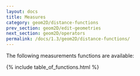 ```yaml
---
layout: docs
title: Measures
category: geom2D/distance-functions
prev_section: geom2D/edit-geometries
next_section: geom2D/operators
permalink: /docs/1.3/geom2D/distance-functions/
---
```


The following measurements functions are available:

{% include table_of_functions.html %}
